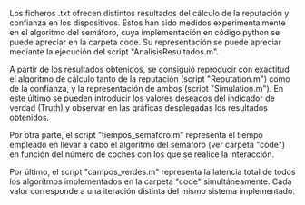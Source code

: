 Los ficheros .txt ofrecen distintos resultados del cálculo de la reputación y confianza en los dispositivos. Estos han sido medidos experimentalmente en el algoritmo del semáforo, cuya implementación en código python se puede apreciar en la carpeta code. Su representación se puede apreciar mediante la ejecución del script "AnalisisResultados.m".

A partir de los resultados obtenidos, se consiguió reproducir con exactitud el algoritmo de cálculo tanto de la reputación (script "Reputation.m") como de la confianza, y la representación de ambos (script "Simulation.m"). En este último se pueden introducir los valores deseados del indicador de verdad (Truth) y observar en las gráficas desplegadas los resultados obtenidos.

Por otra parte, el script "tiempos_semaforo.m" representa el tiempo empleado en llevar a cabo el algoritmo del semáforo (ver carpeta "code") en función del número de coches con los que se realice la interacción. 

Por último, el script "campos_verdes.m" representa la latencia total de todos los algoritmos implementados en la carpeta "code" simultáneamente. Cada valor corresponde a una iteración distinta del mismo sistema implementado.

